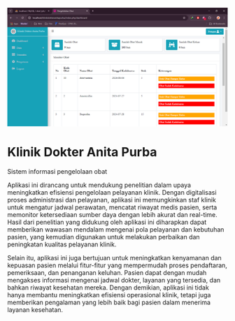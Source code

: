![alt text](https://github.com/Cahyamifth/KlinikDRAP/blob/main/assets/dist/img/Klinik%20Dokter%20Aplikasi.PNG?raw=true)
# Klinik Dokter Anita Purba
Sistem informasi pengelolaan obat

  Aplikasi ini dirancang untuk mendukung penelitian dalam upaya meningkatkan efisiensi pengelolaan pelayanan klinik. Dengan digitalisasi proses administrasi dan pelayanan, aplikasi ini memungkinkan staf klinik untuk mengatur jadwal perawatan, mencatat riwayat medis pasien, serta memonitor ketersediaan sumber daya dengan lebih akurat dan real-time. Hasil dari penelitian yang didukung oleh aplikasi ini diharapkan dapat memberikan wawasan mendalam mengenai pola pelayanan dan kebutuhan pasien, yang kemudian digunakan untuk melakukan perbaikan dan peningkatan kualitas pelayanan klinik.

  Selain itu, aplikasi ini juga bertujuan untuk meningkatkan kenyamanan dan kepuasan pasien melalui fitur-fitur yang mempermudah proses pendaftaran, pemeriksaan, dan penanganan keluhan. Pasien dapat dengan mudah mengakses informasi mengenai jadwal dokter, layanan yang tersedia, dan bahkan riwayat kesehatan mereka. Dengan demikian, aplikasi ini tidak hanya membantu meningkatkan efisiensi operasional klinik, tetapi juga memberikan pengalaman yang lebih baik bagi pasien dalam menerima layanan kesehatan.
